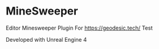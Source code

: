 # MineSweeper

Editor Minesweeper Plugin For https://geodesic.tech/ Test

Developed with Unreal Engine 4
